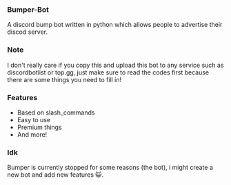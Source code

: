 ### Bumper-Bot
A discord bump bot written in python which allows people to advertise their discod server. 

### Note
I don't really care if you copy this and upload this bot to any service such as discordbotlist or top.gg, just make sure to read the codes first because there are some things you need to fill in!

### Features
- Based on slash_commands
- Easy to use
- Premium things
- And more!

### Idk
Bumper is currently stopped for some reasons (the bot), i might create a new bot and add new features 😺. 
